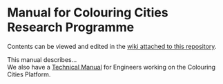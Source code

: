 # Manual for Colouring Cities Research Programme

Contents can be viewed and edited in the [wiki attached to this repository](https://github.com/colouring-cities/manual/wiki).

This manual describes...  
We also have a [Technical Manual](https://github.com/colouring-cities/ccrp-technical-manual/wiki) for Engineers working on the Colouring Cities Platform.
